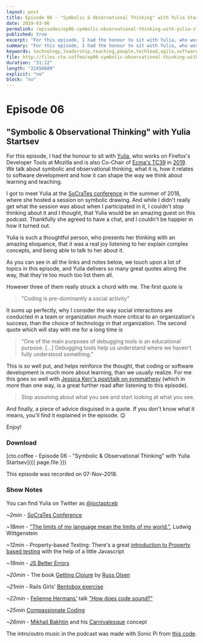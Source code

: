 ```yaml
---
layout: post
title: Episode 06 - "Symbolic & Observational Thinking" with Yulia Startsev
date: 2019-03-06
permalink: /episodes/ep06-symbolic-observational-thinking-with-yulia-startsev
published: true
excerpt: "For this episode, I had the honour to sit with Yulia, who works on Firefox's Developer Tools at Mozilla and is also Co-Chair of Ecma's TC39 in 2019. We talk about symbolic and observational thinking, what it is, how it relates to software development and how it can shape the way we think about learning and teaching."
summary: "For this episode, I had the honour to sit with Yulia, who works on Firefox's Developer Tools at Mozilla and is also Co-Chair of Ecma's TC39 in 2019. We talk about symbolic and observational thinking, what it is, how it relates to software development and how it can shape the way we think about learning and teaching."
keywords: technology,leadership,teaching,people,techlead,agile,softwaredevelopment,javascript,compassionatecoding
file: http://files.cto.coffee/ep06-symbolic-observational-thinking-with-yulia-startsev/cto.coffee__ep06.mp3
duration: "31:12"
length: "22458689"
explicit: "no"
block: "no"
---
```


# Episode 06
## "Symbolic & Observational Thinking" with Yulia Startsev

For this episode, I had the honour to sit with [Yulia][@ioctaptceb], who works on Firefox's Developer Tools at Mozilla
and is also Co-Chair of [Ecma's TC39][tc39] in [2019][tc39-2019].  
We talk about symbolic and observational thinking, what it is, how it relates to software development and how it can
shape the way we think about learning and teaching.

I got to meet Yulia at the [SoCraTes conference][socrates] in the summer of 2018, where she hosted a session on symbolic
drawing. And while I didn't really get what the session was about when I participated in it, I couldn't stop thinking
about it and I thought, that Yulia would be an amazing guest on this podcast. Thankfully she agreed to have a chat, and
I couldn't be happier in how it turned out.

Yulia is such a thoughtful person, who presents her thinking with an amazing eloquence, that it was a real joy listening
to her explain complex concepts, and being able to talk to her about it.  

As you can see in all the links and notes below, we touch upon a lot of topics in this episode, and Yulia delivers so
many great quotes along the way, that they're too much too list them all.

However three of them really struck a chord with me. The first quote is
> "Coding is pre-dominantly a social activity"

It sums up perfectly, why I consider the way social interactions are conducted in a team or organization much more
critical to an organization's success, than the choice of technology in that organization.  The second quote which will
stay with me for a long time is

> "One of the main purposes of debugging tools is an educational purpose. [...] Debugging tools help us
> understand where we haven't fully understood something."

This is so well put, and helps reinforce the thought, that coding or software development is much more about learning,
than we usually realize. For me this goes so well with [Jessica Kerr's post/talk on symmathesy][symmathesy] (which in
more than one way, is a great further read after listening to this episode).

> Stop assuming about what you see and start looking at what you see.

And finally, a piece of advice disguised in a quote. If you don't know what it means, you'll find it explained in the
episode. 😉

Enjoy!


### Download

[cto.coffee - Episode 06 - "Symbolic & Observational Thinking" with Yulia Startsev]({{ page.file }})

This episode was recorded on 07-Nov-2018.


### Show Notes

You can find Yulia on Twitter as [@ioctaptceb][@ioctaptceb]

_~2min_ - [SoCraTes Conference][socrates]

_~18min_ - ["The limits of my language mean the limits of my world."][wittgenstein], Ludwig Wittgenstein

_~12min_ - Property-based Testing: There's a great [introduction to Property based testing][pbt-intro] with the help of
a little Javascript

_~19min_ - [JS Better Errors][jsbettererrors]

_~20min_ - The book [Getting Clojure][gettingclojure] by [Russ Olsen][russolsen]

_~21min_ - Rails Girls' [Bentobox exercise][bentoexercise]

_~22min_ - [Felienne Hermans'][felienne] talk ["How does code sound?"][howdoescodesound]

_~25min_ [Compassionate Coding][compassionate-coding]

_~26min_ - [Mikhail Bakhtin][bakhtin] and his [Carnivalesque][carnivalesque] concept



The intro/outro music in the podcast was made with Sonic Pi from [this code][intro-music].

[contact]: /contact/
[@ioctaptceb]: https://twitter.com/ioctaptceb
[tc39]: https://www.ecma-international.org/memento/tc39.htm
[tc39-2019]: https://twitter.com/gesa/status/1067510472423788544
[intro-music]: https://github.com/benjmin-r/music/blob/master/2017-12-04_cto.coffee-intro.rb
[jsbettererrors]: https://github.com/codehag/js-better-errors/
[compassionate-coding]: https://medium.com/compassionate-coding/its-time-to-retire-rtfm-31acdfef654f
[wittgenstein]: https://en.wikiquote.org/wiki/Ludwig_Wittgenstein
[pbt-intro]: https://hackernoon.com/property-based-testing-4330e3e77381
[socrates]: https://socrates-conference.de/
[gettingclojure]: https://pragprog.com/book/roclojure/getting-clojure
[russolsen]: https://twitter.com/russolsen
[bentoexercise]: https://speakerdeck.com/railsgirls/rails-girls-bentobox-exercise
[howdoescodesound]: http://www.curry-on.org/2018/sessions/how-does-code-sound.html
[felienne]: https://twitter.com/felienne
[carnivalesque]: https://en.wikipedia.org/wiki/Carnivalesque
[bakhtin]: https://en.wikipedia.org/wiki/Mikhail_Bakhtin
[symmathesy]: https://the-composition.com/the-origins-of-opera-and-the-future-of-programming-bcdaf8fbe960
